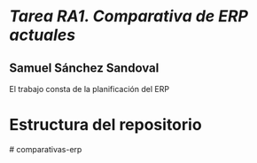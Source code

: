 *<h1>Tarea RA1. Comparativa de ERP actuales</h1>*
<h2>Samuel Sánchez Sandoval</h2>
<t>El trabajo consta de la planificación del ERP</t>
<h1>Estructura del repositorio</h1>
# <t>comparativas-erp</t>
